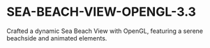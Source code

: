 # SEA-BEACH-VIEW-OPENGL-3.3
Crafted a dynamic Sea Beach View with OpenGL, featuring a serene beachside and animated elements.
